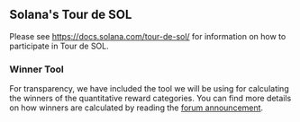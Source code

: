 ## Solana's Tour de SOL
Please see https://docs.solana.com/tour-de-sol/ for information on how to
participate in Tour de SOL.

### Winner Tool
For transparency, we have included the tool we will be using for calculating the
winners of the quantitative reward categories. You can find more details on how
winners are calculated by reading the [forum announcement].

[forum announcement]: https://forums.solana.com/t/tour-de-sol-stage-1-preliminary-compensation-design/79
